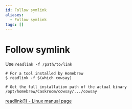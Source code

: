 ```yaml
---
id: Follow symlink
aliases:
  - Follow symlink
tags: []
---
```


# Follow symlink

Use `readlink -f /path/to/link`

```shell
# For a tool installed by Homebrew
$ readlink -f $(which cowsay)

# Get the full installation path of the actual binary
/opt/homebrew/Caskroom/cowsay/.../cowsay
```

[readlink(1) - Linux manual page](https://man7.org/linux/man-pages/man1/readlink.1.html)

